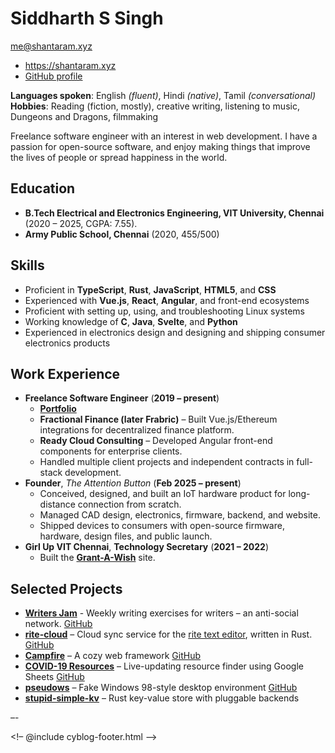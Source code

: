 # Siddharth S Singh

<div id=wrapper>
<div id=left-pane>

<div class=small>

[me@shantaram.xyz](mailto:me@shantaram.xyz)

- <https://shantaram.xyz>
- [GitHub profile](https://github.com/xyzshantaram)

**Languages spoken**: English _(fluent)_, Hindi _(native)_, Tamil
_(conversational)_\
**Hobbies**: Reading (fiction, mostly), creative writing, listening to music,
Dungeons and Dragons, filmmaking

</div>

Freelance software engineer with an interest in web development. I have a
passion for open-source software, and enjoy making things that improve the lives
of people or spread happiness in the world.

## Education

- **B.Tech Electrical and Electronics Engineering, VIT University, Chennai**
  (2020 – 2025, CGPA: 7.55).
- **Army Public School, Chennai** (2020, 455/500)

## Skills

- Proficient in **TypeScript**, **Rust**, **JavaScript**, **HTML5**, and **CSS**
- Experienced with **Vue.js**, **React**, **Angular**, and front-end ecosystems
- Proficient with setting up, using, and troubleshooting Linux systems
- Working knowledge of **C**, **Java**, **Svelte**, and **Python**
- Experienced in electronics design and designing and shipping consumer
  electronics products

</div>

<div id=right-pane>

## Work Experience

- **Freelance Software Engineer** (**2019 – present**)
  - [**Portfolio**](https://shantaram.xyz/portfolio/)
  - **Fractional Finance (later Frabric)** – Built Vue.js/Ethereum integrations
    for decentralized finance platform.
  - **Ready Cloud Consulting** – Developed Angular front-end components for
    enterprise clients.
  - Handled multiple client projects and independent contracts in full-stack
    development.
- **Founder**, _The Attention Button_ (**Feb 2025 – present**)
  - Conceived, designed, and built an IoT hardware product for long-distance
    connection from scratch.
  - Managed CAD design, electronics, firmware, backend, and website.
  - Shipped devices to consumers with open-source firmware, hardware, design
    files, and public launch.
- **Girl Up VIT Chennai**, **Technology Secretary** (**2021 – 2022**)
  - Built the
    **[Grant-A-Wish](https://github.com/girlupvitc/grant-a-wish/tree/main/src)**
    site.

</div>
</div>

## Selected Projects

- [**Writers Jam**](https://writersjam.shantaram.xyz) - Weekly writing exercises
  for writers – an anti-social network.
  [GitHub](https://github.com/xyzshantaram/writers-jam)
- [**rite-cloud**](https://riteapp.co.in) – Cloud sync service for the
  [rite text editor](https://github.com/xyzshantaram/rite), written in Rust.
  [GitHub](https://github.com/xyzshantaram/rite-cloud)
- [**Campfire**](https://xyzshantaram.github.io/campfire/) – A cozy web
  framework [GitHub](https://github.com/xyzshantaram/campfire)
- [**COVID-19 Resources**](https://xyzshantaram.github.io/covid19-resource-site)
  – Live-updating resource finder using Google Sheets
  [GitHub](https://github.com/xyzshantaram/covid19-resource-site)
- [**pseudows**](https://xyzshantaram.github.io/pseudows/) – Fake Windows
  98-style desktop environment
  [GitHub](https://github.com/xyzshantaram/pseudows)
- [**stupid-simple-kv**](https://github.com/xyzshantaram/stupid-simple-kv) –
  Rust key-value store with pluggable backends

–-

<!– @include cyblog-footer.html –>
